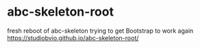 # abc-skeleton-root
fresh reboot of abc-skeleton trying to get Bootstrap to work again
https://studiobvio.github.io/abc-skeleton-root/
